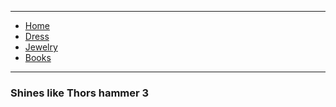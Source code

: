 ___
*   [Home](/README)
*   [Dress](/viking)
*   [Jewelry](/jewelry)
*   [Books](/books)

___

### Shines like Thors hammer 3